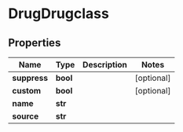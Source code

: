 # DrugDrugclass

## Properties
Name | Type | Description | Notes
------------ | ------------- | ------------- | -------------
**suppress** | **bool** |  | [optional] 
**custom** | **bool** |  | [optional] 
**name** | **str** |  | 
**source** | **str** |  | 



